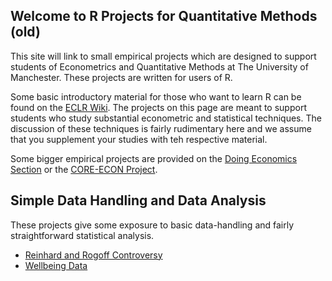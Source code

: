 ## Welcome to R Projects for Quantitative Methods (old)

This site will link to small empirical projects which are designed to support students of Econometrics and Quantitative Methods at The University of Manchester. These projects are written for users of R.

Some basic introductory material for those who want to learn R can be found on the [ECLR Wiki](http://eclr.humanities.manchester.ac.uk/index.php/R). The projects on this page are meant to support students who study substantial econometric and statistical techniques. The discussion of these techniques is fairly rudimentary here and we assume that you supplement your studies with teh respective material.

Some bigger empirical projects are provided on the [Doing Economics Section](https://www.core-econ.org/doing-economics/) or the [CORE-ECON Project](https://www.core-econ.org/).

## Simple Data Handling and Data Analysis

These projects give some exposure to basic data-handling and fairly straightforward statistical analysis.

* [Reinhard and Rogoff Controversy](https://github.com/datasquad/RforQM/blob/master/Data_Introduction/Data_Intro.md)
* [Wellbeing Data](https://github.com/datasquad/RforQM/blob/master/Data_Introduction/Data_Intro_2.md)
